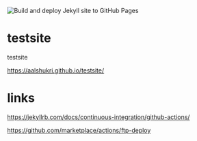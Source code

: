 ![Build and deploy Jekyll site to GitHub Pages](https://github.com/aalshukri/testsite/workflows/Build%20and%20deploy%20Jekyll%20site%20to%20GitHub%20Pages/badge.svg?branch=master)

# testsite
testsite

https://aalshukri.github.io/testsite/


# links

https://jekyllrb.com/docs/continuous-integration/github-actions/

https://github.com/marketplace/actions/ftp-deploy


